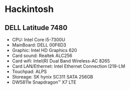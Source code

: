 # Hackintosh
## DELL Latitude 7480
* CPU: Intel Core i5-7300U
* MainBoard: DELL 00F6D3
* Graphic: Intel HD Graphics 620
* Card sound: Realtek ALC256
* Card wifi: Intel(R) Dual Band Wireless-AC 8265
* Card LAN/Ethernet: Intel Ethernet Connection I219-LM
* Touchpad: ALPS
* Storeage: SK hynix SC311 SATA 256GB
* DW5811e Snapdragon™ X7 LTE
